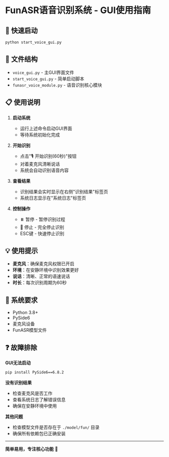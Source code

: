 # FunASR语音识别系统 - GUI使用指南

## 🚀 快速启动

```bash
python start_voice_gui.py
```

## 📁 文件结构

- `voice_gui.py` - 主GUI界面文件
- `start_voice_gui.py` - 简单启动脚本
- `funasr_voice_module.py` - 语音识别核心模块

## 📋 使用说明

1. **启动系统**
   - 运行上述命令启动GUI界面
   - 等待系统初始化完成

2. **开始识别**
   - 点击"🎙️ 开始识别(60秒)"按钮
   - 对着麦克风清晰说话
   - 系统会自动识别语音内容

3. **查看结果**
   - 识别结果会实时显示在右侧"识别结果"标签页
   - 系统日志显示在"系统日志"标签页

4. **控制操作**
   - ⏸️ 暂停 - 暂停识别过程
   - 🛑 停止 - 完全停止识别
   - ESC键 - 快速停止识别

## 💡 使用提示

- **麦克风**：确保麦克风权限已开启
- **环境**：在安静环境中识别效果更好
- **说话**：清晰、正常的语速说话
- **时长**：每次识别周期为60秒

## 🔧 系统要求

- Python 3.8+
- PySide6
- 麦克风设备
- FunASR模型文件

## ❓ 故障排除

**GUI无法启动**
```bash
pip install PySide6==6.8.2
```

**没有识别结果**
- 检查麦克风是否工作
- 查看系统日志了解错误信息
- 确保在安静环境中使用

**其他问题**
- 检查模型文件是否存在于 `./model/fun/` 目录
- 确保所有依赖包已正确安装

---

**简单易用，专注核心功能** 🎯